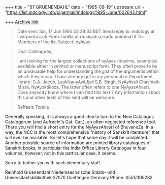 +++
title = "97 GRUENENDAHL"
date = "1995-06-19"
upstream_url = "https://list.indology.info/pipermail/indology/1995-June/002642.html"

+++
[Archive link](https://list.indology.info/pipermail/indology/1995-June/002642.html)

> Date sent:      Sat, 17 Jun 1995 23:28:33 BST
> Send reply to:  indology at liverpool.ac.uk
> From:           torella at rmcisadu.cisadu.uniroma1.it
> To:             Members of the list <indology at liverpool.ac.uk>
> Subject:        nyAyas

> 
> Dear Colleagues,
> 
> I am looking for the largest collections of nyAyas (maxims, examples)
> available either in printed or manuscript form. They often prove to be
> an unvaluable help for understanding the gist of the arguments within
> which they occur. 
> I have already got in my personal or Department library:
> G.A. Jacob, LaukikanyAyAJjali
> S.B. Singh, NyAyAvali
> Chavinath Mizra, NyAyoktikoza.
> The latter often refers to one NyAyasAhasrI. Does anybody know where
> I can find this text ? Any information about this and other texts of this
> kind will be welcome.
> 
> Raffaele Torella
> <torella at rmcisadu.cisadu.uniroma1.it>




Generally speaking, it is always a good idea to turn to the New
Catalogus Catalogorum (and Aufrecht's Cat. Cat.), an often neglected 
reference tool. There you will find a short entry for the NyAyasAhasrI 
of BhuvaneZa. In a way, the NCC is the most comprehensive "history of 
Sanskrit literature" that will ever be available. So let's hope that 
some day it will be completed.
Another possible source of information are printed library catalogues 
of Sanskrit books, in particular the India Office Library Catalogue 
in four volumes, however, not in this particular case, it seems.

Sorry to bother you with such elementary stuff.


Reinhold Gruenendahl
Niedersaechsische Staats- und Universitaetsbibliothek
37070 Goettingen
Germany
Phone: 0551/395283





